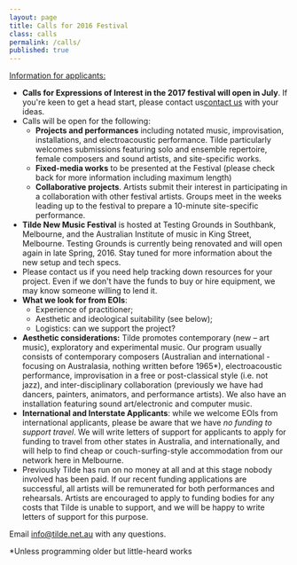 ```yaml
---
layout: page
title: Calls for 2016 Festival
class: calls
permalink: /calls/
published: true
---
```

<span style="text-decoration: underline;">Information for applicants:</span>


*   **Calls for Expressions of Interest in the 2017 festival will open in July**. If you're keen to get a head start, please contact us[contact us](http://www.tilde.net.au/contact/) with your ideas.
*   Calls will be open for the following:
    *   **Projects and performances** including notated music, improvisation, installations, and electroacoustic performance. Tilde particularly welcomes submissions featuring solo and ensemble repertoire, female composers and sound artists, and site-specific works.
    *   **Fixed-media works** to be presented at the Festival (please check back for more information including maximum length)
    *   **Collaborative projects**. Artists submit their interest in participating in a collaboration with other festival artists. Groups meet in the weeks leading up to the festival to prepare a 10-minute site-specific performance.
*   **Tilde New Music Festival** is hosted at Testing Grounds in Southbank, Melbourne, and the Australian Institute of music in King Street, Melbourne. Testing Grounds is currently being renovated and will open again in late Spring, 2016. Stay tuned for more information about the new setup and tech specs.
*   Please contact us if you need help tracking down resources for your project. Even if we don't have the funds to buy or hire equipment, we may know someone willing to lend it.
*   **What we look for from EOIs**:
    *   Experience of practitioner;
    *   Aesthetic and ideological suitability (see below);
    *   Logistics: can we support the project?
*   **Aesthetic considerations:** Tilde promotes contemporary (new – art music), exploratory and experimental music. Our program usually consists of contemporary composers (Australian and international - focusing on Australasia, nothing written before 1965*), electroacoustic performance, improvisation in a free or post-classical style (i.e. not jazz), and inter-disciplinary collaboration (previously we have had dancers, painters, animators, and performance artists). We also have an installation featuring sound art/electronic and computer music.
*   **International and Interstate Applicants**: while we welcome EOIs from international applicants, please be aware that we have _no funding to support travel_. We will write letters of support for applicants to apply for funding to travel from other states in Australia, and internationally, and will help to find cheap or couch-surfing-style accommodation from our network here in Melbourne.
*   Previously Tilde has run on no money at all and at this stage nobody involved has been paid. If our recent funding applications are successful, all artists will be remunerated for both performances and rehearsals. Artists are encouraged to apply to funding bodies for any costs that Tilde is unable to support, and we will be happy to write letters of support for this purpose.

Email [info@tilde.net.au](mailto:info@tilde.net.au) with any questions.


*Unless programming older but little-heard works
